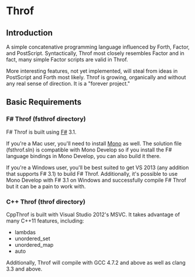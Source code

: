 # Throf

## Introduction
A simple concatenative programming language influenced by Forth, Factor, and PostScript. Syntactically, Throf most closely resembles Factor and in fact, many simple Factor scripts are valid in Throf.

More interesting features, not yet implemented, will steal from ideas in PostScript and Forth most likely. Throf is growing, organically and without any real sense of direction. It is a "forever project."

## Basic Requirements

### F# Throf (fsthrof directory)
F# Throf is built using [F#](http://fsharp.org) 3.1. 

If you're a Mac user, you'll need to install [Mono](http://mono-project.com) as well. The solution file (fsthrof.sln) is compatible with Mono Develop so if you install the F# language bindings in Mono Develop, you can also build it there.

If you're a Windows user, you'll be best suited to get VS 2013 (any addition that supports F# 3.1) to build F# Throf. Additionally, it's possible to use Mono Develop with F# 3.1 on Windows and successfully compile F# Throf but it can be a pain to work with.

### C++ Throf (throf directory)
CppThrof is built with Visual Studio 2012's MSVC. It takes advantage of many C++11 features, including:

* lambdas
* unordered_set
* unordered_map
* auto

Additionally, Throf will compile with GCC 4.7.2 and above as well as clang 3.3 and above.

